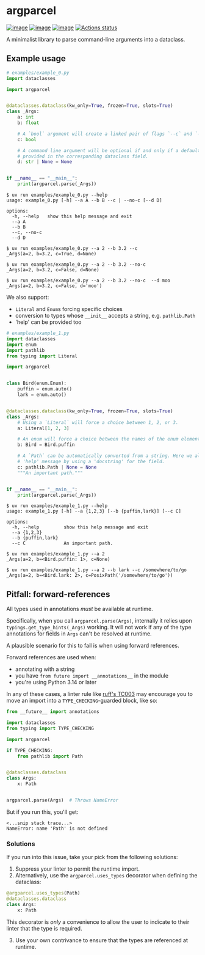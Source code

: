 # argparcel

[![image](https://img.shields.io/pypi/v/argparcel.svg)](https://pypi.python.org/pypi/argparcel)
[![image](https://img.shields.io/pypi/l/argparcel.svg)](https://github.com/tpgillam/argparcel/blob/main/LICENSE)
[![image](https://img.shields.io/pypi/pyversions/argparcel.svg)](https://pypi.python.org/pypi/argparcel)
[![Actions status](https://github.com/tpgillam/argparcel/workflows/CI/badge.svg)](https://github.com/tpgillam/argparcel/actions)

A minimalist library to parse command-line arguments into a dataclass.

## Example usage
```python
# examples/example_0.py
import dataclasses

import argparcel


@dataclasses.dataclass(kw_only=True, frozen=True, slots=True)
class _Args:
    a: int
    b: float

    # A `bool` argument will create a linked pair of flags `--c` and `--no-c`.
    c: bool

    # A command line argument will be optional if and only if a default value is
    # provided in the corresponding dataclass field.
    d: str | None = None


if __name__ == "__main__":
    print(argparcel.parse(_Args))
```

```console
$ uv run examples/example_0.py --help
usage: example_0.py [-h] --a A --b B --c | --no-c [--d D]

options:
  -h, --help   show this help message and exit
  --a A
  --b B
  --c, --no-c
  --d D

$ uv run examples/example_0.py --a 2 --b 3.2 --c
_Args(a=2, b=3.2, c=True, d=None)

$ uv run examples/example_0.py --a 2 --b 3.2 --no-c
_Args(a=2, b=3.2, c=False, d=None)

$ uv run examples/example_0.py --a 2 --b 3.2 --no-c  --d moo
_Args(a=2, b=3.2, c=False, d='moo')
```

We also support:
- `Literal` and `Enum`s forcing specific choices
- conversion to types whose `__init__` accepts a string, e.g. `pathlib.Path`
- 'help' can be provided too

```python
# examples/example_1.py
import dataclasses
import enum
import pathlib 
from typing import Literal

import argparcel


class Bird(enum.Enum):
    puffin = enum.auto()
    lark = enum.auto()


@dataclasses.dataclass(kw_only=True, frozen=True, slots=True)
class _Args:
    # Using a `Literal` will force a choice between 1, 2, or 3.
    a: Literal[1, 2, 3]

    # An enum will force a choice between the names of the enum elements.
    b: Bird = Bird.puffin

    # A `Path` can be automatically converted from a string. Here we also specify a
    # 'help' message by using a 'docstring' for the field.
    c: pathlib.Path | None = None
    """An important path."""


if __name__ == "__main__":
    print(argparcel.parse(_Args))
```

```console
$ uv run examples/example_1.py --help
usage: example_1.py [-h] --a {1,2,3} [--b {puffin,lark}] [--c C]

options:
  -h, --help         show this help message and exit
  --a {1,2,3}
  --b {puffin,lark}
  --c C              An important path.

$ uv run examples/example_1.py --a 2
_Args(a=2, b=<Bird.puffin: 1>, c=None)

$ uv run examples/example_1.py --a 2 --b lark --c /somewhere/to/go
_Args(a=2, b=<Bird.lark: 2>, c=PosixPath('/somewhere/to/go'))
```

## Pitfall: forward-references

All types used in annotations _must_ be available at runtime.

Specifically, when you call `argparcel.parse(Args)`, internally it relies upon
`typings.get_type_hints(_Args)` working. It will not work if any of the type annotations
for fields in `Args` can't be resolved at runtime. 

A plausible scenario for this to fail is when using forward references.

Forward references are used when:
- annotating with a string
- you have `from future import __annotations__` in the module
- you're using Python 3.14 or later

In any of these cases, a linter rule like [ruff's TC003](https://docs.astral.sh/ruff/rules/typing-only-standard-library-import/) may encourage you to move an import into a `TYPE_CHECKING`-guarded block, like so:

```python
from __future__ import annotations

import dataclasses
from typing import TYPE_CHECKING

import argparcel

if TYPE_CHECKING:
    from pathlib import Path


@dataclasses.dataclass
class Args:
    x: Path


argparcel.parse(Args)  # Throws NameError
```

But if you run this, you'll get:
```
<...snip stack trace...>
NameError: name 'Path' is not defined
```

### Solutions

If you run into this issue, take your pick from the following solutions:

1. Suppress your linter to permit the runtime import.
2. Alternatively, use the `argparcel.uses_types` decorator when defining the dataclass:

```python
@argparcel.uses_types(Path)
@dataclasses.dataclass
class Args:
    x: Path
```

This decorator is _only_ a convenience to allow the user to indicate to their linter
that the type is required.

3. Use your own contrivance to ensure that the types are referenced at runtime.
